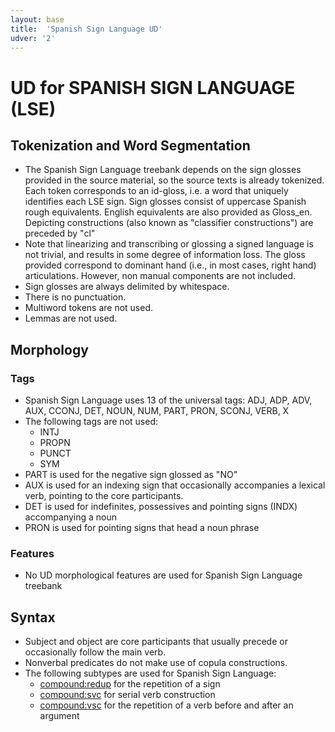 ```yaml
---
layout: base
title:  'Spanish Sign Language UD'
udver: '2'
---
```


# UD for SPANISH SIGN LANGUAGE (LSE) 

## Tokenization and Word Segmentation

* The Spanish Sign Language treebank depends on the sign glosses provided in the source material, so the source texts is already tokenized. Each token corresponds to an id-gloss, i.e. a word that uniquely identifies each LSE sign. Sign glosses consist of uppercase Spanish rough equivalents. English equivalents are also provided as Gloss_en. Depicting constructions (also known as "classifier constructions") are preceded by "cl"
* Note that linearizing and transcribing or glossing a signed language is not trivial, and results in some degree of information loss. The gloss provided correspond to dominant hand (i.e., in most cases, right hand) articulations. However, non manual components are not included.
* Sign glosses are always delimited by whitespace.
* There is no punctuation.
* Multiword tokens are not used.
* Lemmas are not used.

## Morphology

### Tags

* Spanish Sign Language uses 13 of the universal tags: ADJ, ADP, ADV, AUX, CCONJ, DET, NOUN, NUM, PART, PRON, SCONJ, VERB, X
* The following tags are not used:
    * INTJ
    * PROPN
    * PUNCT
    * SYM
* PART is used for the negative sign glossed as "NO"
* AUX is used for an indexing sign that occasionally accompanies a lexical verb, pointing to the core participants.
* DET is used for indefinites, possessives and pointing signs (INDX) accompanying a noun
* PRON is used for pointing signs that head a noun phrase

### Features

* No UD morphological features are used for Spanish Sign Language treebank

## Syntax

* Subject and object are core participants that usually precede or occasionally follow the main verb.
* Nonverbal predicates do not make use of copula constructions.
* The following subtypes are used for Spanish Sign Language:
    * [compound:redup](deps/compound-redup.md) for the repetition of a sign
    * [compound:svc](deps/compound-svc.md) for serial verb construction
    * [compound:vsc](deps/compound-vsc.md) for the repetition of a verb before and after an argument

